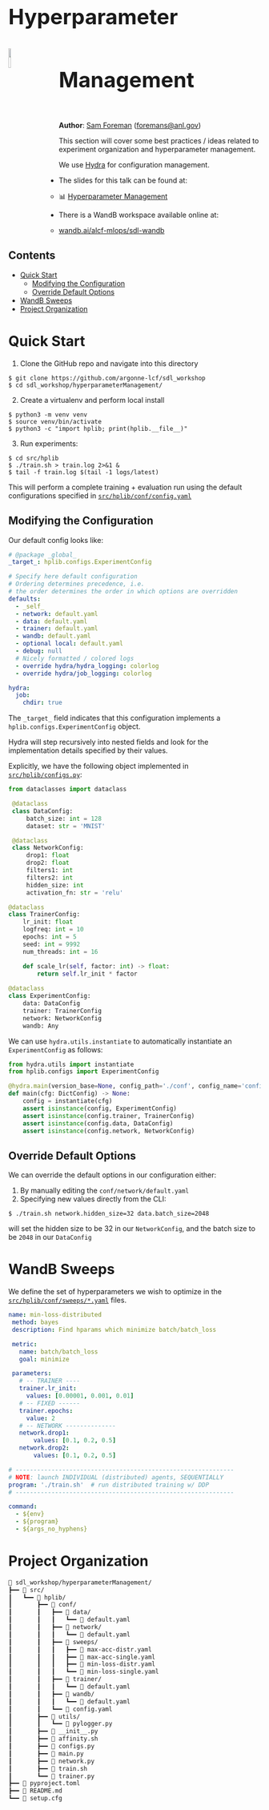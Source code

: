 <h1><span style="line-height:3.0em;font-size:1.5em;"> Hyperparameter Management <a href="https://hydra.cc"><img src="https://hydra.cc/img/logo.svg" width="10%" display="inline" style="vertical-align:middle;line-height:3.0em;margin-right:10%;" align="left" ></a> </span></h1>

**Author**: [Sam Foreman](https://samforeman.me) ([foremans@anl.gov](mailto:///foremans@anl.gov))

This section will cover some best practices / ideas related to experiment organization and hyperparameter management.

We use [Hydra](https://hydra.cc) for configuration management.

- The slides for this talk can be found at: 
  - 📊 [Hyperparameter Management](https://saforem2.github.io/hparam-management-sdl2022/#/)

- There is a WandB workspace available online at:
  - [wandb.ai/alcf-mlops/sdl-wandb](https://wandb.ai/alcf-mlops/sdl-wandb?workspace=user-foremans)


## Contents
- [Quick Start](#quick-start)
  * [Modifying the Configuration](#modifying-the-configuration)
  * [Override Default Options](#override-default-options)
- [WandB Sweeps](#wandb-sweeps)
- [Project Organization](#project-organization)


# Quick Start

1. Clone the GitHub repo and navigate into this directory
  ```shell
  $ git clone https://github.com/argonne-lcf/sdl_workshop
  $ cd sdl_workshop/hyperparameterManagement/
  ```
2. Create a virtualenv and perform local install
  ```shell
  $ python3 -m venv venv
  $ source venv/bin/activate
  $ python3 -c "import hplib; print(hplib.__file__)"
  ```
3. Run experiments:
  ```shell
  $ cd src/hplib
  $ ./train.sh > train.log 2>&1 &
  $ tail -f train.log $(tail -1 logs/latest)
  ```
  
This will perform a complete training + evaluation run using the default configurations specified in [`src/hplib/conf/config.yaml`](./src/hplib/conf/config.yaml)

## Modifying the Configuration

Our default config looks like:

```yaml
# @package _global_
_target_: hplib.configs.ExperimentConfig

# Specify here default configuration
# Ordering determines precedence, i.e.
# the order determines the order in which options are overridden
defaults:
  - _self_
  - network: default.yaml
  - data: default.yaml
  - trainer: default.yaml
  - wandb: default.yaml
  - optional local: default.yaml
  - debug: null
  # Nicely formatted / colored logs
  - override hydra/hydra_logging: colorlog
  - override hydra/job_logging: colorlog

hydra:
  job:
    chdir: true
```

The `_target_` field indicates that this configuration implements a `hplib.configs.ExperimentConfig` object.

Hydra will step recursively into nested fields and look for the implementation details specified by their values.

Explicitly, we have the following object implemented in [`src/hplib/configs.py`](./src/hplib/configs.py):

```python
from dataclasses import dataclass

 @dataclass
 class DataConfig:
     batch_size: int = 128
     dataset: str = 'MNIST'

 @dataclass
 class NetworkConfig:
     drop1: float
     drop2: float
     filters1: int
     filters2: int
     hidden_size: int
     activation_fn: str = 'relu'

@dataclass
class TrainerConfig:
    lr_init: float
    logfreq: int = 10
    epochs: int = 5
    seed: int = 9992
    num_threads: int = 16

    def scale_lr(self, factor: int) -> float:
        return self.lr_init * factor
     
@dataclass
class ExperimentConfig:
    data: DataConfig
    trainer: TrainerConfig
    network: NetworkConfig
    wandb: Any
```

We can use `hydra.utils.instantiate` to automatically instantiate an `ExperimentConfig` as follows:

```python
from hydra.utils import instantiate
from hplib.configs import ExperimentConfig

@hydra.main(version_base=None, config_path='./conf', config_name='config')
def main(cfg: DictConfig) -> None:
    config = instantiate(cfg)
    assert isinstance(config, ExperimentConfig)
    assert isinstance(config.trainer, TrainerConfig)
    assert isinstance(config.data, DataConfig)
    assert isinstance(config.network, NetworkConfig)
```

## Override Default Options

We can override the default options in our configuration either:

1. By manually editing the `conf/network/default.yaml`
2. Specifying new values directly from the CLI:
  ```shell
  $ ./train.sh network.hidden_size=32 data.batch_size=2048
  ```
  will set the hidden size to be 32 in our `NetworkConfig`, and the batch size to be `2048` in our `DataConfig`
  
  
# WandB Sweeps

We define the set of hyperparameters we wish to optimize in the [`src/hplib/conf/sweeps/*.yaml`](./src/hplib/conf/sweeps/) files.

```yaml
name: min-loss-distributed
 method: bayes
 description: Find hparams which minimize batch/batch_loss

 metric:
   name: batch/batch_loss
   goal: minimize

 parameters:
   # -- TRAINER ----
   trainer.lr_init:
     values: [0.00001, 0.001, 0.01]
   # -- FIXED ------
   trainer.epochs:
     value: 2
   # -- NETWORK --------------
   network.drop1:
       values: [0.1, 0.2, 0.5]
   network.drop2:
       values: [0.1, 0.2, 0.5]

# -------------------------------------------------------------
# NOTE: launch INDIVIDUAL (distributed) agents, SEQUENTIALLY
program: './train.sh'  # run distributed training w/ DDP
# -------------------------------------------------------------

command:
  - ${env}
  - ${program}
  - ${args_no_hyphens}
```

# Project Organization

```txt
📂 sdl_workshop/hyperparameterManagement/
┣━━ 📂 src/
┃   ┗━━ 📂 hplib/
┃       ┣━━ 📂 conf/
┃       ┃   ┣━━ 📂 data/
┃       ┃   ┃   ┗━━ 📄 default.yaml
┃       ┃   ┣━━ 📂 network/
┃       ┃   ┃   ┗━━ 📄 default.yaml
┃       ┃   ┣━━ 📂 sweeps/
┃       ┃   ┃   ┣━━ 📄 max-acc-distr.yaml
┃       ┃   ┃   ┣━━ 📄 max-acc-single.yaml
┃       ┃   ┃   ┣━━ 📄 min-loss-distr.yaml
┃       ┃   ┃   ┗━━ 📄 min-loss-single.yaml
┃       ┃   ┣━━ 📂 trainer/
┃       ┃   ┃   ┗━━ 📄 default.yaml
┃       ┃   ┣━━ 📂 wandb/
┃       ┃   ┃   ┗━━ 📄 default.yaml
┃       ┃   ┗━━ 📄 config.yaml
┃       ┣━━ 📂 utils/
┃       ┃   ┗━━ 🐍 pylogger.py
┃       ┣━━ 🐍 __init__.py
┃       ┣━━ 📄 affinity.sh
┃       ┣━━ 🐍 configs.py
┃       ┣━━ 🐍 main.py
┃       ┣━━ 🐍 network.py
┃       ┣━━ 📄 train.sh
┃       ┗━━ 🐍 trainer.py
┣━━ 📄 pyproject.toml
┣━━ 📄 README.md
┗━━ 📄 setup.cfg
```
